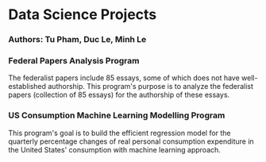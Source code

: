 # Data Science Projects

### Authors: Tu Pham, Duc Le, Minh Le
### Federal Papers Analysis Program
The federalist papers include 85 essays, some of which does not have well-established authorship. This program's purpose is to analyze the federalist papers (collection of 85 essays) for the authorship of these essays.
### US Consumption Machine Learning Modelling Program
This program's goal is to build the efficient regression model for the quarterly percentage changes of real personal consumption expenditure in the United States' consumption with machine learning approach.
